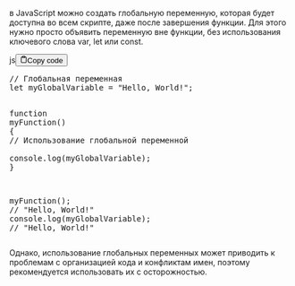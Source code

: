 <p>в JavaScript можно создать глобальную переменную, которая будет доступна 
во всем скрипте, даже после завершения функции. Для этого нужно просто объявить переменную
вне функции, без использования ключевого слова var, let или const.</p>
<div class="code-element"><div class="lang-line"><text>js</text><button class="copy-button" id="code583b" onclick="copyCode(code583, code583b)"><svg stroke="currentColor" fill="none" stroke-width="2" viewBox="0 0 24 24" stroke-linecap="round" stroke-linejoin="round" class="h-4 w-4" height="1em" width="1em" xmlns="http://www.w3.org/2000/svg"><path d="M16 4h2a2 2 0 0 1 2 2v14a2 2 0 0 1-2 2H6a2 2 0 0 1-2-2V6a2 2 0 0 1 2-2h2"></path><rect x="8" y="2" width="8" height="4" rx="1" ry="1"></rect></svg><text>Copy code</text></button></div><div class="code" id="code583"><div class="highlight"><pre><span></span><span class="c1">// Глобальная переменная</span>
<span class="kd">let</span><span class="w"> </span><span class="nx">myGlobalVariable</span><span class="w"> </span><span class="o">=</span><span class="w"> </span><span class="s2">&quot;Hello, World!&quot;</span><span class="p">;</span>

<span class="kd">function</span><span class="w"> </span><span class="nx">myFunction</span><span class="p">()</span><span class="w"> </span><span class="p">{</span>
<span class="w">  </span><span class="c1">// Использование глобальной переменной</span>
<span class="w">  </span><span class="nx">console</span><span class="p">.</span><span class="nx">log</span><span class="p">(</span><span class="nx">myGlobalVariable</span><span class="p">);</span>
<span class="p">}</span>

<span class="nx">myFunction</span><span class="p">();</span><span class="w"> </span><span class="c1">// &quot;Hello, World!&quot;</span>
<span class="nx">console</span><span class="p">.</span><span class="nx">log</span><span class="p">(</span><span class="nx">myGlobalVariable</span><span class="p">);</span><span class="w"> </span><span class="c1">// &quot;Hello, World!&quot;</span>
</pre></div></div></div>

<p>Однако, использование глобальных переменных может приводить к проблемам 
с организацией кода и конфликтам имен, поэтому рекомендуется использовать их с осторожностью.</p>